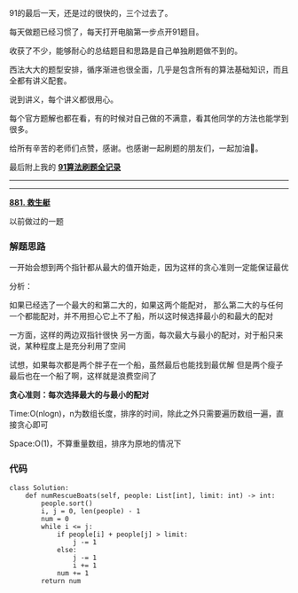 91的最后一天，还是过的很快的，三个过去了。

每天做题已经习惯了，每天打开电脑第一步点开91题目。

收获了不少，能够耐心的总结题目和思路是自己单独刷题做不到的。

西法大大的题型安排，循序渐进也很全面，几乎是包含所有的算法基础知识，而且全都有讲义配套。

说到讲义，每个讲义都很用心。

每个官方题解也都在看，有的时候对自己做的不满意，看其他同学的方法也能学到很多。

给所有辛苦的老师们点赞，感谢。也感谢一起刷题的朋友们，一起加油💪。

最后附上我的
**[91算法刷题全记录](https://github.com/Liu821218213/LeetCode-Orust/tree/master/LeetCode%2B%2B)**

---------------------------
---------------------------


**[881. 救生艇](https://leetcode-cn.com/problems/boats-to-save-people/)**

以前做过的一题


### 解题思路
一开始会想到两个指针都从最大的值开始走，因为这样的贪心准则一定能保证最优

分析：

如果已经选了一个最大的和第二大的，如果这两个能配对，
那么第二大的与任何一个都能配对，并不用担心它上不了船，所以这时候选择最小的和最大的配对

一方面，这样的两边双指针很快
另一方面，每次最大与最小的配对，对于船只来说，某种程度上是充分利用了空间

试想，如果每次都是两个胖子在一个船，虽然最后也能找到最优解
但是两个瘦子最后也在一个船了啊，这样就是浪费空间了

**贪心准则：每次选择最大的与最小的配对**

Time:O(nlogn)，n为数组长度，排序的时间，除此之外只需要遍历数组一遍，直接贪心即可

Space:O(1)，不算重量数组，排序为原地的情况下

### 代码

```python3
class Solution:
    def numRescueBoats(self, people: List[int], limit: int) -> int:
        people.sort()
        i, j = 0, len(people) - 1
        num = 0
        while i <= j:
            if people[i] + people[j] > limit:
                j -= 1
            else:
                j -= 1
                i += 1
            num += 1
        return num
```
